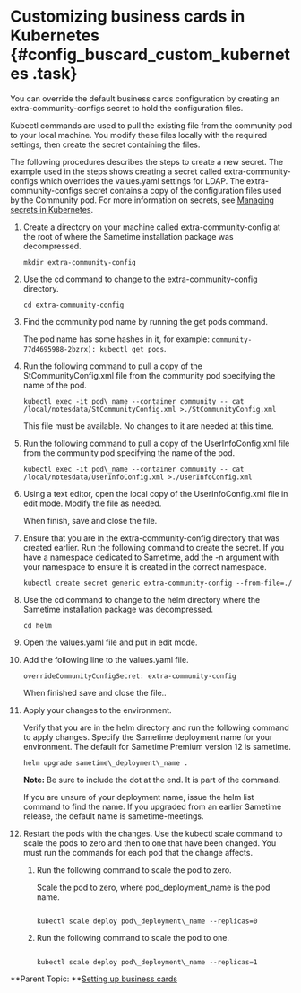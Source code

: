 # Customizing business cards in Kubernetes {#config_buscard_custom_kubernetes .task}

You can override the default business cards configuration by creating an extra-community-configs secret to hold the configuration files.

Kubectl commands are used to pull the existing file from the community pod to your local machine. You modify these files locally with the required settings, then create the secret containing the files.

The following procedures describes the steps to create a new secret. The example used in the steps shows creating a secret called extra-community-configs which overrides the values.yaml settings for LDAP. The extra-community-configs secret contains a copy of the configuration files used by the Community pod. For more information on secrets, see [Managing secrets in Kubernetes](managing_secrets_kubernetes.md).

1.  Create a directory on your machine called extra-community-config at the root of where the Sametime installation package was decompressed.

    ``` {#codeblock_l15_ptb_k5b}
    mkdir extra-community-config
    ```

2.  Use the cd command to change to the extra-community-config directory.

    ``` {#codeblock_g1v_5tb_k5b}
    cd extra-community-config
    ```

3.  Find the community pod name by running the get pods command.

    The pod name has some hashes in it, for example: `community-77d4695988-2bzrx): kubectl get pods`.

4.  Run the following command to pull a copy of the StCommunityConfig.xml file from the community pod specifying the name of the pod.

    ``` {#codeblock_edt_5ty_ztb}
    kubectl exec -it pod\_name --container community -- cat /local/notesdata/StCommunityConfig.xml >./StCommunityConfig.xml
    ```

    This file must be available. No changes to it are needed at this time.

5.  Run the following command to pull a copy of the UserInfoConfig.xml file from the community pod specifying the name of the pod.

    ``` {#codeblock_blp_b5y_ztb}
    kubectl exec -it pod\_name --container community -- cat /local/notesdata/UserInfoConfig.xml >./UserInfoConfig.xml
    ```

6.  Using a text editor, open the local copy of the UserInfoConfig.xml file in edit mode. Modify the file as needed.

    When finish, save and close the file.

7.  Ensure that you are in the extra-community-config directory that was created earlier. Run the following command to create the secret. If you have a namespace dedicated to Sametime, add the -n argument with your namespace to ensure it is created in the correct namespace.

    ``` {#codeblock_aqb_x5y_ztb}
    kubectl create secret generic extra-community-config --from-file=./ 
    ```

8.  Use the cd command to change to the helm directory where the Sametime installation package was decompressed.

    ``` {#codeblock_kyk_15b_k5b}
    cd helm
    ```

9.  Open the values.yaml file and put in edit mode.

10. Add the following line to the values.yaml file.

    ``` {#codeblock_xq2_1vy_ztb}
    overrideCommunityConfigSecret: extra-community-config
    ```

    When finished save and close the file..

11. Apply your changes to the environment.

    Verify that you are in the helm directory and run the following command to apply changes. Specify the Sametime deployment name for your environment. The default for Sametime Premium version 12 is sametime.

    ``` {#codeblock_iyn_51d_d5b}
    helm upgrade sametime\_deployment\_name .
    ```

    **Note:** Be sure to include the dot at the end. It is part of the command.

    If you are unsure of your deployment name, issue the helm list command to find the name. If you upgraded from an earlier Sametime release, the default name is sametime-meetings.

12. Restart the pods with the changes. Use the kubectl scale command to scale the pods to zero and then to one that have been changed. You must run the commands for each pod that the change affects.

    1.  Run the following command to scale the pod to zero.

        Scale the pod to zero, where pod\_deployment\_name is the pod name.

        ``` {#codeblock_cwz_mwc_d5b}
        
        kubectl scale deploy pod\_deployment\_name --replicas=0
        
        ```

    2.  Run the following command to scale the pod to one.

        ``` {#codeblock_i2c_4wc_d5b}
        
        kubectl scale deploy pod\_deployment\_name --replicas=1
        ```


**Parent Topic:  **[Setting up business cards](admin_st_buscard.md)

